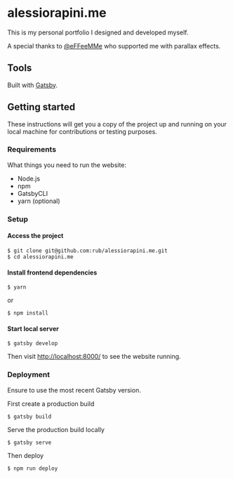 # alessiorapini.me

This is my personal portfolio I designed and developed myself.

A special thanks to [@eFFeeMMe](https://github.com/eFFeeMMe) who supported me with parallax effects.

## Tools

Built with [Gatsby](https://www.gatsbyjs.org/).

## Getting started

These instructions will get you a copy of the project up and running on your local machine for contributions or testing purposes.

### Requirements

What things you need to run the website:

- Node.js
- npm
- GatsbyCLI
- yarn (optional)

### Setup

#### Access the project
```
$ git clone git@github.com:rub/alessiorapini.me.git
$ cd alessiorapini.me
```
#### Install frontend dependencies
```
$ yarn
```
or
```
$ npm install
```
#### Start local server
```
$ gatsby develop
```
Then visit [http://localhost:8000/](http://localhost:8000/) to see the website running.

### Deployment
Ensure to use the most recent Gatsby version.

First create a production build
```
$ gatsby build
```
Serve the production build locally
```
$ gatsby serve
```
Then deploy
```
$ npm run deploy
```